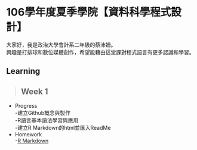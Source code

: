 # 106學年度夏季學院【資料科學程式設計】  
大家好，我是政治大學會計系二年級的蔡沛姍。  
興趣是打排球和數位媒體創作，希望能藉由這堂課對程式語言有更多認識和學習。  
## Learning  
>## Week 1  
* Progress  
-建立Github概念與製作  
-R語言基本語法學習與應用  
-建立R Markdown的html並匯入ReadMe
* Homework  
-[R Markdown](https://pei4.github.io/cs-x-programming/week1/HW1)